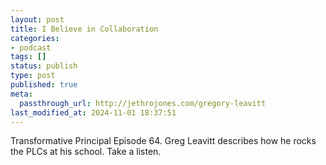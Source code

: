 ```yaml
---
layout: post
title: I Believe in Collaboration
categories:
- podcast
tags: []
status: publish
type: post
published: true
meta:
  passthrough_url: http://jethrojones.com/gregory-leavitt
last_modified_at: 2024-11-01 18:37:51
---
```


Transformative Principal Episode 64. Greg Leavitt describes how he rocks the PLCs at his school. Take a listen.
